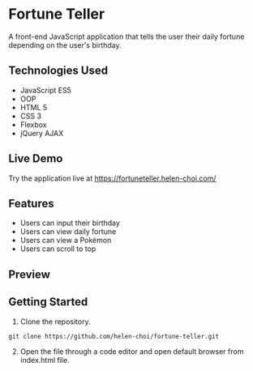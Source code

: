 # Fortune Teller

A front-end JavaScript application that tells the user their daily fortune depending on the user's birthday.

## Technologies Used

- JavaScript ES5
- OOP
- HTML 5
- CSS 3
- Flexbox
- jQuery AJAX

## Live Demo

Try the application live at https://fortuneteller.helen-choi.com/

## Features

- Users can input their birthday
- Users can view daily fortune
- Users can view a Pokémon
- Users can scroll to top

## Preview

## Getting Started

1. Clone the repository.
```
git clone https://github.com/helen-choi/fortune-teller.git
```
2. Open the file through a code editor and open default browser from index.html file.
